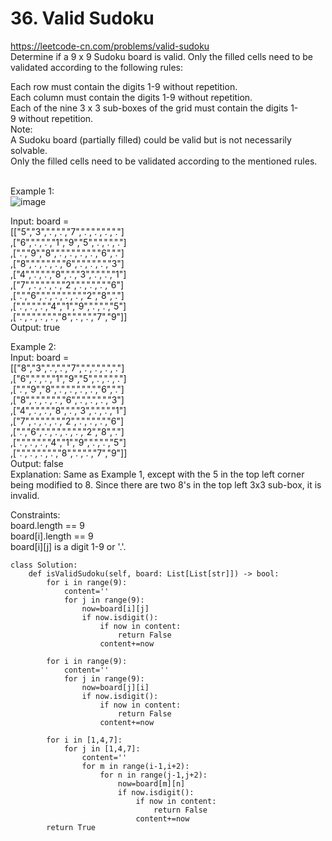 # 36. Valid Sudoku
https://leetcode-cn.com/problems/valid-sudoku  
Determine if a 9 x 9 Sudoku board is valid. Only the filled cells need to be validated according to the following rules:  

Each row must contain the digits 1-9 without repetition.  
Each column must contain the digits 1-9 without repetition.  
Each of the nine 3 x 3 sub-boxes of the grid must contain the digits 1-9 without repetition.  
Note:  
A Sudoku board (partially filled) could be valid but is not necessarily solvable.  
Only the filled cells need to be validated according to the mentioned rules.  
 

Example 1:  
![image](https://user-images.githubusercontent.com/60777462/153569468-a59b2e7c-971e-4f94-be63-1e60aa3672cf.png)  

Input: board =   
[["5","3",".",".","7",".",".",".","."]  
,["6",".",".","1","9","5",".",".","."]  
,[".","9","8",".",".",".",".","6","."]  
,["8",".",".",".","6",".",".",".","3"]  
,["4",".",".","8",".","3",".",".","1"]  
,["7",".",".",".","2",".",".",".","6"]  
,[".","6",".",".",".",".","2","8","."]  
,[".",".",".","4","1","9",".",".","5"]  
,[".",".",".",".","8",".",".","7","9"]]  
Output: true  

Example 2:  
Input: board =   
[["8","3",".",".","7",".",".",".","."]  
,["6",".",".","1","9","5",".",".","."]  
,[".","9","8",".",".",".",".","6","."]  
,["8",".",".",".","6",".",".",".","3"]  
,["4",".",".","8",".","3",".",".","1"]  
,["7",".",".",".","2",".",".",".","6"]  
,[".","6",".",".",".",".","2","8","."]  
,[".",".",".","4","1","9",".",".","5"]  
,[".",".",".",".","8",".",".","7","9"]]  
Output: false  
Explanation: Same as Example 1, except with the 5 in the top left corner being modified to 8. Since there are two 8's in the top left 3x3 sub-box, it is invalid.  

Constraints:  
board.length == 9  
board[i].length == 9  
board[i][j] is a digit 1-9 or '.'.  

``` python3
class Solution:
    def isValidSudoku(self, board: List[List[str]]) -> bool:
        for i in range(9):
            content=''
            for j in range(9):
                now=board[i][j]
                if now.isdigit():
                    if now in content:
                        return False
                    content+=now

        for i in range(9):
            content=''
            for j in range(9):
                now=board[j][i]
                if now.isdigit():
                    if now in content:
                        return False
                    content+=now

        for i in [1,4,7]:
            for j in [1,4,7]:
                content=''
                for m in range(i-1,i+2):
                    for n in range(j-1,j+2):
                        now=board[m][n]
                        if now.isdigit():
                            if now in content:
                                return False
                            content+=now
        return True

```
